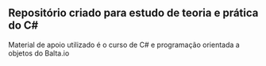 ## Repositório criado para estudo de teoria e prática do C#

Material de apoio utilizado é o curso de C# e programação orientada a objetos do Balta.io
